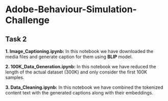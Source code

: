 # Adobe-Behaviour-Simulation-Challenge


## Task 2
**1. Image_Captioning.ipynb:** In this notebook we have downloaded the media files and generate caption for them using **BLIP** model.

**2. 100K_Data_Generation.ipynb:** In this notebook we have reduced the length of the actual dataset (300K) and only consider the first 100K samples.

**3. Data_Cleaning.ipynb:** In this notebook we have combined the tokenized content text with the generated captions along with their embeddings.
